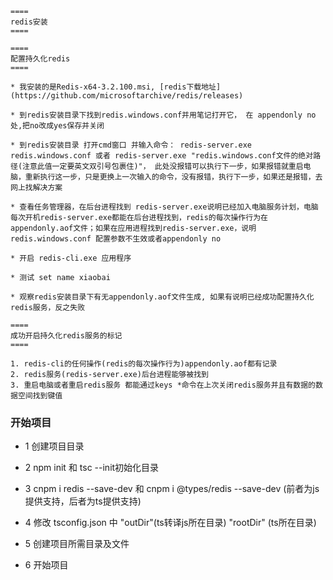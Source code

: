 ```
====
redis安装
====
```

```
====
配置持久化redis
====

```

```
* 我安装的是Redis-x64-3.2.100.msi, [redis下载地址](https://github.com/microsoftarchive/redis/releases) 

* 到redis安装目录下找到redis.windows.conf并用笔记打开它， 在 appendonly no处,把no改成yes保存并关闭

* 到redis安装目录 打开cmd窗口 并输入命令： redis-server.exe redis.windows.conf 或者 redis-server.exe "redis.windows.conf文件的绝对路径(注意此值一定要英文双引号包裹住)"， 此处没报错可以执行下一步，如果报错就重启电脑，重新执行这一步，只是更换上一次输入的命令，没有报错，执行下一步，如果还是报错，去网上找解决方案

* 查看任务管理器，在后台进程找到 redis-server.exe说明已经加入电脑服务计划，电脑每次开机redis-server.exe都能在后台进程找到，redis的每次操作行为在appendonly.aof文件；如果在应用进程找到redis-server.exe，说明redis.windows.conf 配置参数不生效或者appendonly no

* 开启 redis-cli.exe 应用程序

* 测试 set name xiaobai

* 观察redis安装目录下有无appendonly.aof文件生成, 如果有说明已经成功配置持久化redis服务，反之失败
```

```
====
成功开启持久化redis服务的标记
====
```

```
1. redis-cli的任何操作(redis的每次操作行为)appendonly.aof都有记录
2. redis服务(redis-server.exe)后台进程能够被找到
3. 重启电脑或者重启redis服务 都能通过keys *命令在上次关闭redis服务并且有数据的数据空间找到键值
```

###  开始项目 ###

* 1 创建项目目录

* 2 npm init 和 tsc --init初始化目录

* 3 cnpm i redis --save-dev 和 cnpm i @types/redis --save-dev (前者为js提供支持，后者为ts提供支持)

* 4 修改 tsconfig.json 中 "outDir"(ts转译js所在目录) "rootDir" (ts所在目录)

* 5 创建项目所需目录及文件

* 6 开始项目